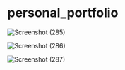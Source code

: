 # personal_portfolio

![Screenshot (285)](https://github.com/sandali-singh/personal_portfolio/assets/72544086/cb17f18c-9964-4e64-88c6-51bac1054b71)


![Screenshot (286)](https://github.com/sandali-singh/personal_portfolio/assets/72544086/c8e8168f-3f83-4f88-ac82-c9bbbbcafaca)

![Screenshot (287)](https://github.com/sandali-singh/personal_portfolio/assets/72544086/24a5b884-cf3d-4459-bd3a-39e6d529664f)

